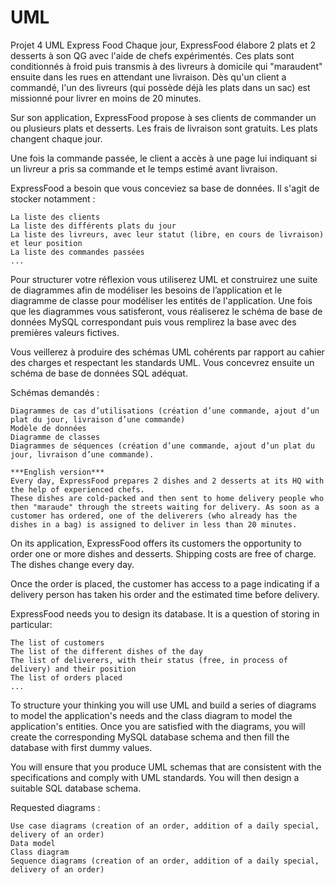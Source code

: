 # UML
Projet 4 UML Express Food
Chaque jour, ExpressFood élabore 2 plats et 2 desserts à son QG avec l'aide de chefs expérimentés. Ces plats sont conditionnés à froid puis transmis à des livreurs à domicile qui "maraudent" ensuite dans les rues en attendant une livraison. Dès qu'un client a commandé, l'un des livreurs (qui possède déjà les plats dans un sac) est missionné pour livrer en moins de 20 minutes.

Sur son application, ExpressFood propose à ses clients de commander un ou plusieurs plats et desserts. Les frais de livraison sont gratuits. Les plats changent chaque jour.

Une fois la commande passée, le client a accès à une page lui indiquant si un livreur a pris sa commande et le temps estimé avant livraison.

ExpressFood a besoin que vous conceviez sa base de données. Il s'agit de stocker notamment :

    La liste des clients
    La liste des différents plats du jour
    La liste des livreurs, avec leur statut (libre, en cours de livraison) et leur position
    La liste des commandes passées
    ...

Pour structurer votre réflexion vous utiliserez UML et construirez une suite de diagrammes afin de modéliser les besoins de l’application et le diagramme de classe pour modéliser les entités de l'application. Une fois que les diagrammes vous satisferont, vous réaliserez le schéma de base de données MySQL correspondant puis vous remplirez la base avec des premières valeurs fictives.

Vous veillerez à produire des schémas UML cohérents par rapport au cahier des charges et respectant les standards UML. Vous concevrez ensuite un schéma de base de données SQL adéquat.

Schémas demandés :

    Diagrammes de cas d’utilisations (création d’une commande, ajout d’un plat du jour, livraison d’une commande)
    Modèle de données
    Diagramme de classes
    Diagrammes de séquences (création d’une commande, ajout d’un plat du jour, livraison d’une commande).
    
    ***English version***
    Every day, ExpressFood prepares 2 dishes and 2 desserts at its HQ with the help of experienced chefs.
    These dishes are cold-packed and then sent to home delivery people who then "maraude" through the streets waiting for delivery. As soon as a customer has ordered, one of the deliverers (who already has the dishes in a bag) is assigned to deliver in less than 20 minutes.

On its application, ExpressFood offers its customers the opportunity to order one or more dishes and desserts. Shipping costs are free of charge. The dishes change every day.

Once the order is placed, the customer has access to a page indicating if a delivery person has taken his order and the estimated time before delivery.

ExpressFood needs you to design its database. It is a question of storing in particular:

    The list of customers
    The list of the different dishes of the day
    The list of deliverers, with their status (free, in process of delivery) and their position
    The list of orders placed
    ...

To structure your thinking you will use UML and build a series of diagrams to model the application's needs and the class diagram to model the application's entities. Once you are satisfied with the diagrams, you will create the corresponding MySQL database schema and then fill the database with first dummy values.

You will ensure that you produce UML schemas that are consistent with the specifications and comply with UML standards. You will then design a suitable SQL database schema.

Requested diagrams :

    Use case diagrams (creation of an order, addition of a daily special, delivery of an order)
    Data model
    Class diagram
    Sequence diagrams (creation of an order, addition of a daily special, delivery of an order)




